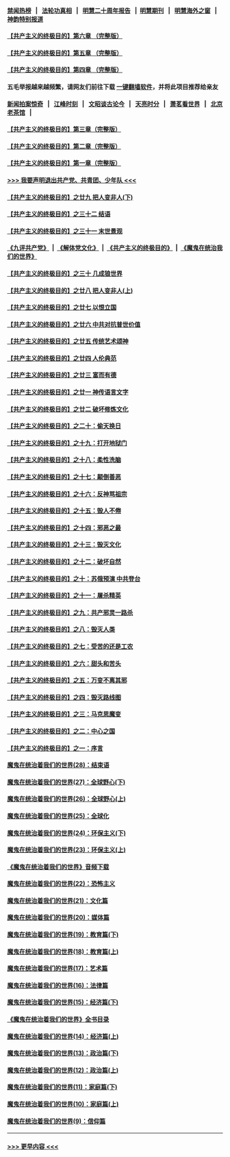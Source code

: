 #### [禁闻热榜](热点新闻.md?=0)  &nbsp;&nbsp;|&nbsp;&nbsp; [法轮功真相](https://github.com/gfw-breaker/truth/blob/master/README.md?=0) &nbsp;&nbsp;|&nbsp;&nbsp; [明慧二十周年报告](https://github.com/gfw-breaker/mh-reports/blob/master/README.md?=0) &nbsp;&nbsp;|&nbsp;&nbsp;[明慧期刊](https://github.com/gfw-breaker/mh-qikan) &nbsp;&nbsp;|&nbsp;&nbsp; [明慧海外之窗](https://github.com/gfw-breaker/mh-news/blob/master/README.md?=0) &nbsp;&nbsp;|&nbsp;&nbsp; [神韵特别报道](https://github.com/gfw-breaker/mh-news/blob/master/shenyun.md?=0)
#### [【共产主义的终极目的】第六章 （完整版）](../pages/nsc422/n11428913.md?t=03031902) 
#### [【共产主义的终极目的】第五章 （完整版）](../pages/nsc422/n11428912.md?t=03031902) 
#### [【共产主义的终极目的】第四章 （完整版）](../pages/nsc422/n11428907.md?t=03031902) 
#### 五毛举报越来越频繁，请网友们前往下载 [一键翻墙软件](https://github.com/gfw-breaker/ssr-accounts)，并将此项目推荐给亲友
#### [新闻拍案惊奇](https://github.com/gfw-breaker/banned-news/blob/master/pages/link4.md) &nbsp;&nbsp;|&nbsp;&nbsp; [江峰时刻](https://github.com/gfw-breaker/banned-news/blob/master/pages/link4.md) &nbsp;&nbsp;|&nbsp;&nbsp; [文昭谈古论今](https://github.com/gfw-breaker/banned-news/blob/master/pages/link4.md) &nbsp;&nbsp;|&nbsp;&nbsp; [天亮时分](https://github.com/gfw-breaker/banned-news/blob/master/pages/link4.md) &nbsp;&nbsp;|&nbsp;&nbsp; [萧茗看世界](https://github.com/gfw-breaker/banned-news/blob/master/pages/link4.md) &nbsp;&nbsp;|&nbsp;&nbsp; [北京老茶馆](https://github.com/gfw-breaker/banned-news/blob/master/pages/link4.md) &nbsp;&nbsp;|&nbsp;&nbsp; 
#### [【共产主义的终极目的】第三章（完整版）](../pages/nsc422/n11428848.md?t=03031902) 
#### [【共产主义的终极目的】第二章（完整版）](../pages/nsc422/n11428831.md?t=03031902) 
#### [【共产主义的终极目的】第一章（完整版）](../pages/nsc422/n11417651.md?t=03031902) 
#### [>>> 我要声明退出共产党、共青团、少年队 <<<](https://github.com/begood0513/goodnews/blob/master/quit/letter.md) 
#### [【共产主义的终极目的】之廿九 把人变非人(下)](../pages/nsc422/n11344140.md?t=03031902) 
#### [【共产主义的终极目的】之三十二 结语](../pages/nsc422/n11360535.md?t=03031902) 
#### [【共产主义的终极目的】之三十一 末世景观](../pages/nsc422/n11351129.md?t=03031902) 
#### [《九评共产党》](https://github.com/begood0513/9ping.md/blob/master/README.md) &nbsp;|&nbsp; [《解体党文化》](../../../../jtdwh.md/blob/master/README.md)  &nbsp;|&nbsp; [《共产主义的终极目的》](../../../../gczydzjmd.md/blob/master/README.md) &nbsp;|&nbsp; [《魔鬼在统治我们的世界》](../../../../mgztzwmdsj.md/blob/master/README.md) 
#### [【共产主义的终极目的】之三十 几成狼世界](../pages/nsc422/n11348280.md?t=03031902) 
#### [【共产主义的终极目的】之廿八 把人变非人(上)](../pages/nsc422/n11340492.md?t=03031902) 
#### [【共产主义的终极目的】之廿七 以恨立国](../pages/nsc422/n11336944.md?t=03031902) 
#### [【共产主义的终极目的】之廿六 中共对抗普世价值](../pages/nsc422/n11324785.md?t=03031902) 
#### [【共产主义的终极目的】之廿五 传统艺术颂神](../pages/nsc422/n11296396.md?t=03031902) 
#### [【共产主义的终极目的】之廿四 人伦典范](../pages/nsc422/n11296397.md?t=03031902) 
#### [【共产主义的终极目的】之廿三 富而有德](../pages/nsc422/n11283598.md?t=03031902) 
#### [【共产主义的终极目的】之廿一 神传语言文字](../pages/nsc422/n11263265.md?t=03031902) 
#### [【共产主义的终极目的】之廿二 破坏修炼文化](../pages/nsc422/n11245728.md?t=03031902) 
#### [【共产主义的终极目的】之二十：偷天换日](../pages/nsc422/n11238846.md?t=03031902) 
#### [【共产主义的终极目的】之十九：打开地狱门](../pages/nsc422/n11206376.md?t=03031902) 
#### [【共产主义的终极目的】之十八：柔性洗脑](../pages/nsc422/n11199994.md?t=03031902) 
#### [【共产主义的终极目的】之十七：颠倒善恶](../pages/nsc422/n11179782.md?t=03031902) 
#### [【共产主义的终极目的】之十六：反神骂祖宗](../pages/nsc422/n11166798.md?t=03031902) 
#### [【共产主义的终极目的】之十五：毁人不倦](../pages/nsc422/n11166792.md?t=03031902) 
#### [【共产主义的终极目的】之十四：邪恶之最](../pages/nsc422/n11150249.md?t=03031902) 
#### [【共产主义的终极目的】之十三：毁灭文化](../pages/nsc422/n11135227.md?t=03031902) 
#### [【共产主义的终极目的】之十二：破坏自然](../pages/nsc422/n11135214.md?t=03031902) 
#### [【共产主义的终极目的】之十：苏俄预演 中共登台](../pages/nsc422/n11118424.md?t=03031902) 
#### [【共产主义的终极目的】之十一：屠杀精英](../pages/nsc422/n11118442.md?t=03031902) 
#### [【共产主义的终极目的】之九：共产邪灵一路杀](../pages/nsc422/n11114139.md?t=03031902) 
#### [【共产主义的终极目的】之八：毁灭人类](../pages/nsc422/n11108503.md?t=03031902) 
#### [【共产主义的终极目的】之七：受苦的还是工农](../pages/nsc422/n11101809.md?t=03031902) 
#### [【共产主义的终极目的】之六：甜头和苦头](../pages/nsc422/n11096971.md?t=03031902) 
#### [【共产主义的终极目的】之五：万变不离其邪](../pages/nsc422/n11091285.md?t=03031902) 
#### [【共产主义的终极目的】之四：毁灭路线图](../pages/nsc422/n11086284.md?t=03031902) 
#### [【共产主义的终极目的】之三：马克思魔变](../pages/nsc422/n11061941.md?t=03031902) 
#### [【共产主义的终极目的】之二：中心之国](../pages/nsc422/n11047728.md?t=03031902) 
#### [【共产主义的终极目的】之一：序言](../pages/nsc422/n11086077.md?t=03031902) 
#### [魔鬼在统治着我们的世界(28)：结束语](../pages/nsc422/n10936246.md?t=03031902) 
#### [魔鬼在统治着我们的世界(27)：全球野心(下)](../pages/nsc422/n10928319.md?t=03031902) 
#### [魔鬼在统治着我们的世界(26)：全球野心(上)](../pages/nsc422/n10900318.md?t=03031902) 
#### [魔鬼在统治着我们的世界(25)：全球化](../pages/nsc422/n10788205.md?t=03031902) 
#### [魔鬼在统治着我们的世界(24)：环保主义(下)](../pages/nsc422/n10695307.md?t=03031902) 
#### [魔鬼在统治着我们的世界(23)：环保主义(上)](../pages/nsc422/n10688613.md?t=03031902) 
#### [《魔鬼在统治着我们的世界》音频下载](../pages/nsc422/n10635553.md?t=03031902) 
#### [魔鬼在统治着我们的世界(22)：恐怖主义](../pages/nsc422/n10614727.md?t=03031902) 
#### [魔鬼在统治着我们的世界(21)：文化篇](../pages/nsc422/n10597706.md?t=03031902) 
#### [魔鬼在统治着我们的世界(20)：媒体篇](../pages/nsc422/n10586579.md?t=03031902) 
#### [魔鬼在统治着我们的世界(19)：教育篇(下)](../pages/nsc422/n10564808.md?t=03031902) 
#### [魔鬼在统治着我们的世界(18)：教育篇(上)](../pages/nsc422/n10526970.md?t=03031902) 
#### [魔鬼在统治着我们的世界(17)：艺术篇](../pages/nsc422/n10499093.md?t=03031902) 
#### [魔鬼在统治着我们的世界(16)：法律篇](../pages/nsc422/n10485969.md?t=03031902) 
#### [魔鬼在统治着我们的世界(15)：经济篇(下)](../pages/nsc422/n10469975.md?t=03031902) 
#### [《魔鬼在统治着我们的世界》全书目录](../pages/nsc422/n10464261.md?t=03031902) 
#### [魔鬼在统治着我们的世界(14)：经济篇(上)](../pages/nsc422/n10457370.md?t=03031902) 
#### [魔鬼在统治着我们的世界(13)：政治篇(下)](../pages/nsc422/n10448270.md?t=03031902) 
#### [魔鬼在统治着我们的世界(12)：政治篇(上)](../pages/nsc422/n10444576.md?t=03031902) 
#### [魔鬼在统治着我们的世界(11)：家庭篇(下)](../pages/nsc422/n10440961.md?t=03031902) 
#### [魔鬼在统治着我们的世界(10)：家庭篇(上)](../pages/nsc422/n10435448.md?t=03031902) 
#### [魔鬼在统治着我们的世界(9)：信仰篇](../pages/nsc422/n10432159.md?t=03031902) 

----
#### [ >>> 更早内容 <<< ](../indexes/nsc422-earlier.md)
